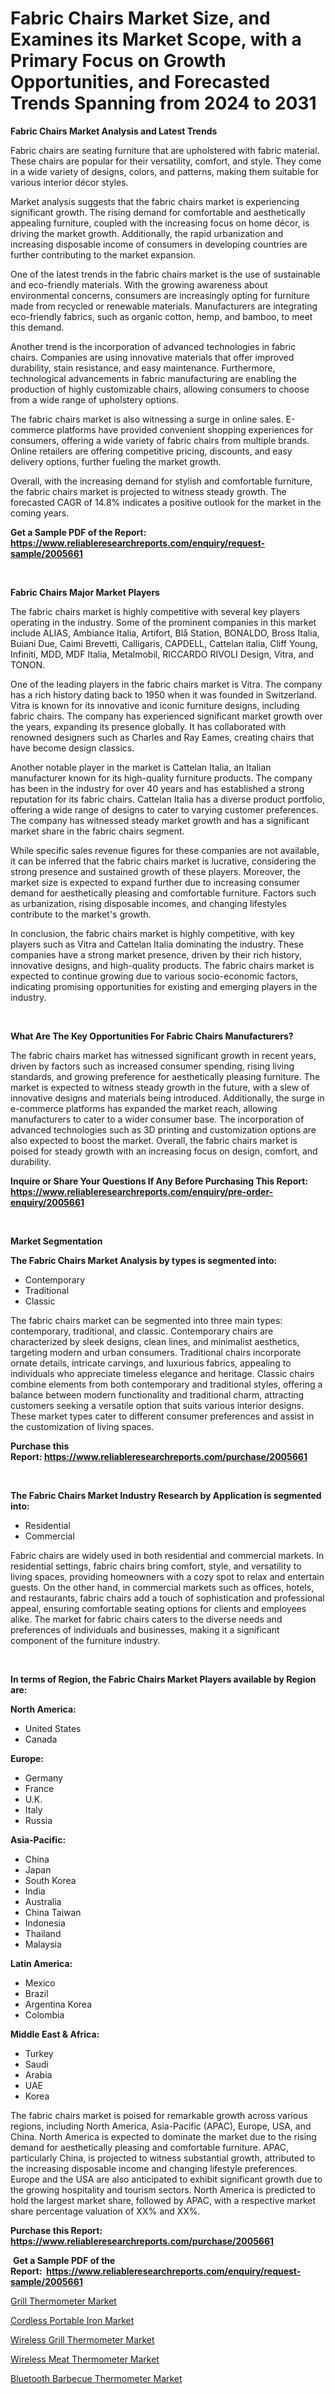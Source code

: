 <p><h1>Fabric Chairs Market Size, and Examines its Market Scope, with a Primary Focus on Growth Opportunities, and Forecasted Trends Spanning from 2024 to 2031</h1></p><p><strong>Fabric Chairs Market Analysis and Latest Trends</strong></p>
<p><p>Fabric chairs are seating furniture that are upholstered with fabric material. These chairs are popular for their versatility, comfort, and style. They come in a wide variety of designs, colors, and patterns, making them suitable for various interior décor styles.</p><p>Market analysis suggests that the fabric chairs market is experiencing significant growth. The rising demand for comfortable and aesthetically appealing furniture, coupled with the increasing focus on home décor, is driving the market growth. Additionally, the rapid urbanization and increasing disposable income of consumers in developing countries are further contributing to the market expansion.</p><p>One of the latest trends in the fabric chairs market is the use of sustainable and eco-friendly materials. With the growing awareness about environmental concerns, consumers are increasingly opting for furniture made from recycled or renewable materials. Manufacturers are integrating eco-friendly fabrics, such as organic cotton, hemp, and bamboo, to meet this demand.</p><p>Another trend is the incorporation of advanced technologies in fabric chairs. Companies are using innovative materials that offer improved durability, stain resistance, and easy maintenance. Furthermore, technological advancements in fabric manufacturing are enabling the production of highly customizable chairs, allowing consumers to choose from a wide range of upholstery options.</p><p>The fabric chairs market is also witnessing a surge in online sales. E-commerce platforms have provided convenient shopping experiences for consumers, offering a wide variety of fabric chairs from multiple brands. Online retailers are offering competitive pricing, discounts, and easy delivery options, further fueling the market growth.</p><p>Overall, with the increasing demand for stylish and comfortable furniture, the fabric chairs market is projected to witness steady growth. The forecasted CAGR of 14.8% indicates a positive outlook for the market in the coming years.</p></p>
<p><strong>Get a Sample PDF of the Report:&nbsp; <a href="https://www.reliableresearchreports.com/enquiry/request-sample/2005661">https://www.reliableresearchreports.com/enquiry/request-sample/2005661</a></strong></p>
<p>&nbsp;</p>
<p><strong>Fabric Chairs Major Market Players</strong></p>
<p><p>The fabric chairs market is highly competitive with several key players operating in the industry. Some of the prominent companies in this market include ALIAS, Ambiance Italia, Artifort, Blå Station, BONALDO, Bross Italia, Buiani Due, Caimi Brevetti, Calligaris, CAPDELL, Cattelan italia, Cliff Young, Infiniti, MDD, MDF Italia, Metalmobil, RICCARDO RIVOLI Design, Vitra, and TONON.</p><p>One of the leading players in the fabric chairs market is Vitra. The company has a rich history dating back to 1950 when it was founded in Switzerland. Vitra is known for its innovative and iconic furniture designs, including fabric chairs. The company has experienced significant market growth over the years, expanding its presence globally. It has collaborated with renowned designers such as Charles and Ray Eames, creating chairs that have become design classics.</p><p>Another notable player in the market is Cattelan Italia, an Italian manufacturer known for its high-quality furniture products. The company has been in the industry for over 40 years and has established a strong reputation for its fabric chairs. Cattelan Italia has a diverse product portfolio, offering a wide range of designs to cater to varying customer preferences. The company has witnessed steady market growth and has a significant market share in the fabric chairs segment.</p><p>While specific sales revenue figures for these companies are not available, it can be inferred that the fabric chairs market is lucrative, considering the strong presence and sustained growth of these players. Moreover, the market size is expected to expand further due to increasing consumer demand for aesthetically pleasing and comfortable furniture. Factors such as urbanization, rising disposable incomes, and changing lifestyles contribute to the market's growth.</p><p>In conclusion, the fabric chairs market is highly competitive, with key players such as Vitra and Cattelan Italia dominating the industry. These companies have a strong market presence, driven by their rich history, innovative designs, and high-quality products. The fabric chairs market is expected to continue growing due to various socio-economic factors, indicating promising opportunities for existing and emerging players in the industry.</p></p>
<p>&nbsp;</p>
<p><strong>What Are The Key Opportunities For Fabric Chairs Manufacturers?</strong></p>
<p><p>The fabric chairs market has witnessed significant growth in recent years, driven by factors such as increased consumer spending, rising living standards, and growing preference for aesthetically pleasing furniture. The market is expected to witness steady growth in the future, with a slew of innovative designs and materials being introduced. Additionally, the surge in e-commerce platforms has expanded the market reach, allowing manufacturers to cater to a wider consumer base. The incorporation of advanced technologies such as 3D printing and customization options are also expected to boost the market. Overall, the fabric chairs market is poised for steady growth with an increasing focus on design, comfort, and durability.</p></p>
<p><strong>Inquire or Share Your Questions If Any Before Purchasing This Report: <a href="https://www.reliableresearchreports.com/enquiry/pre-order-enquiry/2005661">https://www.reliableresearchreports.com/enquiry/pre-order-enquiry/2005661</a></strong></p>
<p>&nbsp;</p>
<p><strong>Market Segmentation</strong></p>
<p><strong>The Fabric Chairs Market Analysis by types is segmented into:</strong></p>
<p><ul><li>Contemporary</li><li>Traditional</li><li>Classic</li></ul></p>
<p><p>The fabric chairs market can be segmented into three main types: contemporary, traditional, and classic. Contemporary chairs are characterized by sleek designs, clean lines, and minimalist aesthetics, targeting modern and urban consumers. Traditional chairs incorporate ornate details, intricate carvings, and luxurious fabrics, appealing to individuals who appreciate timeless elegance and heritage. Classic chairs combine elements from both contemporary and traditional styles, offering a balance between modern functionality and traditional charm, attracting customers seeking a versatile option that suits various interior designs. These market types cater to different consumer preferences and assist in the customization of living spaces.</p></p>
<p><strong>Purchase this Report:&nbsp;<a href="https://www.reliableresearchreports.com/purchase/2005661">https://www.reliableresearchreports.com/purchase/2005661</a></strong></p>
<p>&nbsp;</p>
<p><strong>The Fabric Chairs Market Industry Research by Application is segmented into:</strong></p>
<p><ul><li>Residential</li><li>Commercial</li></ul></p>
<p><p>Fabric chairs are widely used in both residential and commercial markets. In residential settings, fabric chairs bring comfort, style, and versatility to living spaces, providing homeowners with a cozy spot to relax and entertain guests. On the other hand, in commercial markets such as offices, hotels, and restaurants, fabric chairs add a touch of sophistication and professional appeal, ensuring comfortable seating options for clients and employees alike. The market for fabric chairs caters to the diverse needs and preferences of individuals and businesses, making it a significant component of the furniture industry.</p></p>
<p>&nbsp;</p>
<p><strong>In terms of Region, the Fabric Chairs Market Players available by Region are:</strong></p>
<p>
    <p> <strong> North America: </strong>
        <ul>
            <li>United States</li>
            <li>Canada</li>
        </ul>
        </p> 
    <p> <strong> Europe: </strong>
        <ul>
            <li>Germany</li>
            <li>France</li>
            <li>U.K.</li>
            <li>Italy</li>
            <li>Russia</li>
        </ul>
        </p> 
    <p> <strong> Asia-Pacific: </strong>
        <ul>
            <li>China</li>
            <li>Japan</li>
            <li>South Korea</li>
            <li>India</li>
            <li>Australia</li>
            <li>China Taiwan</li>
            <li>Indonesia</li>
            <li>Thailand</li>
            <li>Malaysia</li>
        </ul>
        </p> 
    <p> <strong> Latin America: </strong>
        <ul>
            <li>Mexico</li>
            <li>Brazil</li>
            <li>Argentina Korea</li>
            <li>Colombia</li>
        </ul>
        </p> 
    <p> <strong> Middle East & Africa: </strong>
        <ul>
            <li>Turkey</li>
            <li>Saudi</li>
            <li>Arabia</li>
            <li>UAE</li>
            <li>Korea</li>
        </ul>
    </p>
    </p>
<p><p>The fabric chairs market is poised for remarkable growth across various regions, including North America, Asia-Pacific (APAC), Europe, USA, and China. North America is expected to dominate the market due to the rising demand for aesthetically pleasing and comfortable furniture. APAC, particularly China, is projected to witness substantial growth, attributed to the increasing disposable income and changing lifestyle preferences. Europe and the USA are also anticipated to exhibit significant growth due to the growing hospitality and tourism sectors. North America is predicted to hold the largest market share, followed by APAC, with a respective market share percentage valuation of XX% and XX%.</p></p>
<p><strong>Purchase this Report: <a href="https://www.reliableresearchreports.com/purchase/2005661">https://www.reliableresearchreports.com/purchase/2005661</a></strong></p>
<p>&nbsp;<strong>Get a Sample PDF of the Report:&nbsp;&nbsp;<a href="https://www.reliableresearchreports.com/enquiry/request-sample/2005661">https://www.reliableresearchreports.com/enquiry/request-sample/2005661</a></strong></p>
<p><strong></strong></p>
<p><p><a href="https://github.com/BryceTownsendr/Market-Research-Report-List-2/blob/main/grill-thermometer-market.md">Grill Thermometer Market</a></p><p><a href="https://github.com/PeterParrish5/Market-Research-Report-List-2/blob/main/cordless-portable-iron-market.md">Cordless Portable Iron Market</a></p><p><a href="https://github.com/ChiragRp1/Market-Research-Report-List-2/blob/main/wireless-grill-thermometer-market.md">Wireless Grill Thermometer Market</a></p><p><a href="https://github.com/WillieWoodard/Market-Research-Report-List-2/blob/main/wireless-meat-thermometer-market.md">Wireless Meat Thermometer Market</a></p><p><a href="https://github.com/ChiragRP21/Market-Research-Report-List-2/blob/main/bluetooth-barbecue-thermometer-market.md">Bluetooth Barbecue Thermometer Market</a></p></p>